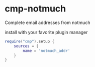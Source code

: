 # cmp-notmuch
Complete email addresses from notmuch

install with your favorite plugin manager

```lua
require("cmp").setup {
	sources = {
		name = 'notmuch_addr'
	}
}
```
